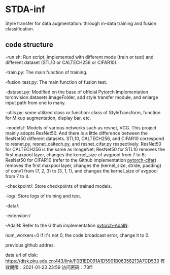 # STDA-inf
Style transfer for data augmentation: through in-data training and fusion classification.

## code structure
-run.sh: Run script, implemented with different mode (train or test) and different dataset (STL10 or CALTECH256 or CIFAR10).

-train.py: The main function of training.

-fusion_test.py: The main function of fusion test.

-dataset.py: Modified on the base of official Pytorch Implementation torchvision.datasets.ImageFolder, add style transfer module, and enlarge input path from one to many.

-utils.py: some utilized class or function: class of StyleTransform, function for Mixup augmentation, display bar, etc.

-models/: Models of various networks such as resnet, VGG. This project mainly adopts ResNet50. And there is a little difference between the ResNet50 different datasets. STL10, CALTECH256, and CIFAR10 correspond to resnet.py, resnet_caltech.py, and resnet_cifar.py respectively. ResNet50 for CALTECH256 is the same as ImageNet; ResNet50 for STL10 removes the first maxpool layer, changes the kernel_size of avgpool from 7 to 6; ResNet50 for CIFAR10 (refer to the Github implementation [pytorch-cifar](https://github.com/kuangliu/pytorch-cifar)) removes the first maxpool layer, changes the (kernel_size, stride, padding) of conv1 from (7, 2, 3) to (3, 1, 1), and changes the kernel_size of avgpool from 7 to 4.

-checkpoint/: Store checkpoints of trained models.

-log/: Store logs of training and test. 

-data/:

-extension:/

-AdaIN: Refer to the Github implementation [pytorch-AdaIN](https://github.com/naoto0804/pytorch-AdaIN). 



num_workers=0  if it's not 0, the code broadcast error, change it to 0.


previous github addres:



data url of disk:
https://disk.pku.edu.cn:443/link/F0B1ED091A1D5901B06358213A7CD533
有效期限：2021-01-23 23:59
访问密码：73f1

